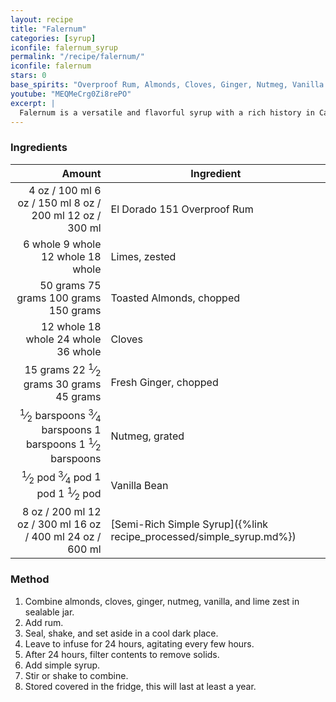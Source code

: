 ```yaml
---
layout: recipe
title: "Falernum"
categories: [syrup]
iconfile: falernum_syrup
permalink: "/recipe/falernum/"
iconfile: falernum
stars: 0
base_spirits: "Overproof Rum, Almonds, Cloves, Ginger, Nutmeg, Vanilla Bean"
youtube: "MEQMeCrg0Zi8rePO"
excerpt: |
  Falernum is a versatile and flavorful syrup with a rich history in Caribbean and tiki cocktails. It typically contains a blend of lime, ginger, almond, and cloves, creating a complex and balanced flavor profile.
---
```


### Ingredients

|       Amount | Ingredient                                                |
| -----------: | --------------------------------------------------------- |
|         <span class="onex active">4 oz  / 100 ml</span> <span class="onehalfx">6 oz  / 150 ml</span> <span class="twox">8 oz  / 200 ml</span> <span class="threex">12 oz  / 300 ml</span>| El Dorado 151 Overproof Rum                               |
|      <span class="onex active">6 whole </span> <span class="onehalfx">9 whole </span> <span class="twox">12 whole </span> <span class="threex">18 whole </span>| Limes, zested                                             |
|     <span class="onex active">50 grams </span> <span class="onehalfx">75 grams </span> <span class="twox">100 grams </span> <span class="threex">150 grams </span>| Toasted Almonds, chopped                                  |
|     <span class="onex active">12 whole </span> <span class="onehalfx">18 whole </span> <span class="twox">24 whole </span> <span class="threex">36 whole </span>| Cloves                                                    |
|     <span class="onex active">15 grams </span> <span class="onehalfx">22 <sup>1</sup>&frasl;<sub>2</sub> grams </span> <span class="twox">30 grams </span> <span class="threex">45 grams </span>| Fresh Ginger, chopped                                     |
| <span class="onex active"> <sup>1</sup>&frasl;<sub>2</sub> barspoons</span> <span class="onehalfx"> <sup>3</sup>&frasl;<sub>4</sub> barspoons</span> <span class="twox">1 barspoons</span> <span class="threex">1 <sup>1</sup>&frasl;<sub>2</sub> barspoons</span>| Nutmeg, grated                                            |
|      <span class="onex active"> <sup>1</sup>&frasl;<sub>2</sub> pod </span> <span class="onehalfx"> <sup>3</sup>&frasl;<sub>4</sub> pod </span> <span class="twox">1 pod </span> <span class="threex">1 <sup>1</sup>&frasl;<sub>2</sub> pod </span>| Vanilla Bean                                              |
|         <span class="onex active">8 oz  / 200 ml</span> <span class="onehalfx">12 oz  / 300 ml</span> <span class="twox">16 oz  / 400 ml</span> <span class="threex">24 oz  / 600 ml</span>| [Semi-Rich Simple Syrup]({%link recipe_processed/simple_syrup.md%}) |

### Method

1. Combine almonds, cloves, ginger, nutmeg, vanilla, and lime zest in sealable jar.
2. Add rum.
3. Seal, shake, and set aside in a cool dark place.
4. Leave to infuse for 24 hours, agitating every few hours.
5. After 24 hours, filter contents to remove solids.
6. Add simple syrup.
7. Stir or shake to combine.
8. Stored covered in the fridge, this will last at least a year.

    
<script type="application/ld+json">
{
  "@context": "https://schema.org",
  "@type": "Recipe",
  "author": {
    "@type": "Person",
    "name": "{{ page.author }}"
    },
  "image": "{% for ingredient in site.data[page.iconfile].images.ingredient limit: 1 %}{{ ingredient.url }}{% endfor %}",
  "description": "{{ page.excerpt | strip_html | replace: '"', "'" }}",
  "recipeIngredient": [
  "4 oz El Dorado 151 Overproof Rum",
  " 6 whole Limes, zested",
  "50 grams Toasted Almonds, chopped ",
  "12 whole Cloves ",
  "15 grams Fresh Ginger, chopped",
  "0.5 barspoon Nutmeg, grated ",
  " 0.5 pod Vanilla Bean ",
  "8 oz Semi-Rich Simple Syrup"
    ],
  "name": "{{ page.title }}",
  "recipeInstructions": [

    ],
  "recipeYield": "1 cocktail",
  "recipeCategory": "cocktail",
  {%- if page.stars and site.data.ratings[page.iconfile].ratings -%}"aggregateRating": "{%- include stars_metadata.html %} out of 5",{%- endif -%}
  "recipeCuisine": "global",
  "prepTime": "PT20M",
  "cookTime": "PT15S",
  "keywords": "{{ page.title }}, cocktail, {{ page.eras }}, {%- include category_metadata.html -%}, {%- include spirits_metadata.html -%}"
}
</script>

    
